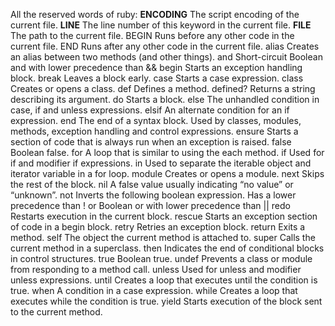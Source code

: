All the reserved words of ruby:
__ENCODING__ 	The script encoding of the current file.
__LINE__	    The line number of this keyword in the current file.
__FILE__	    The path to the current file.
BEGIN	        Runs before any other code in the current file.
END	          Runs after any other code in the current file.
alias	        Creates an alias between two methods (and other things).
and	          Short-circuit Boolean and with lower precedence than &&
begin	        Starts an exception handling block.
break	        Leaves a block early.
case	        Starts a case expression.
class	        Creates or opens a class.
def	          Defines a method.
defined?	    Returns a string describing its argument.
do	          Starts a block.
else	        The unhandled condition in case, if and unless expressions.
elsif	        An alternate condition for an if expression.
end	          The end of a syntax block. Used by classes, modules, methods, exception handling and control expressions.
ensure	      Starts a section of code that is always run when an exception is raised.
false	        Boolean false.
for	          A loop that is similar to using the each method.
if	          Used for if and modifier if expressions.
in	          Used to separate the iterable object and iterator variable in a for loop.
module	      Creates or opens a module.
next	        Skips the rest of the block.
nil	          A false value usually indicating “no value” or “unknown”.
not	          Inverts the following boolean expression. Has a lower precedence than !
or	          Boolean or with lower precedence than ||
redo	        Restarts execution in the current block.
rescue	      Starts an exception section of code in a begin block.
retry	        Retries an exception block.
return	      Exits a method.
self	        The object the current method is attached to.
super	        Calls the current method in a superclass.
then	        Indicates the end of conditional blocks in control structures.
true	        Boolean true.
undef	        Prevents a class or module from responding to a method call.
unless	      Used for unless and modifier unless expressions.
until	        Creates a loop that executes until the condition is true.
when	        A condition in a case expression.
while	        Creates a loop that executes while the condition is true.
yield	        Starts execution of the block sent to the current method.